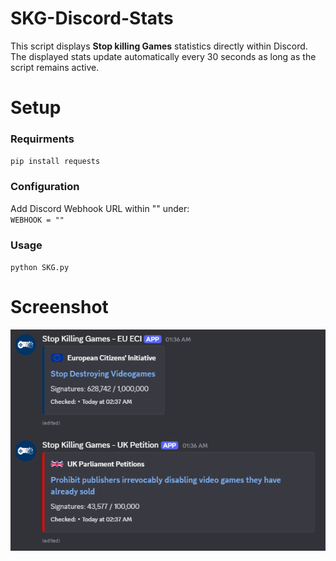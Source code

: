 # SKG-Discord-Stats
This script displays **Stop killing Games** statistics directly within Discord. The displayed stats update automatically every 30 seconds as long as the script remains active.

# Setup
### Requirments
`pip install requests`
### Configuration
Add Discord Webhook URL within "" under: <br>
`WEBHOOK = ""`
### Usage
`python SKG.py`

# Screenshot
![Screenshot](https://raw.githubusercontent.com/welshman/SKG-Discord-Stats/refs/heads/main/Screenshots/Screenshot%202025-06-29%20023751.png)
